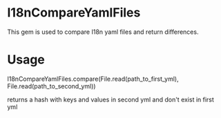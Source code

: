 # I18nCompareYamlFiles

This gem is used to compare I18n yaml files and return differences.

# Usage
  I18nCompareYamlFiles.compare(File.read(path_to_first_yml), File.read(path_to_second_yml))

returns a hash with keys and values in second yml and don't exist in first yml
